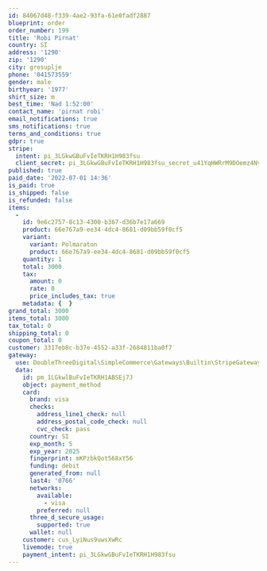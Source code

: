 ```yaml
---
id: 84067d48-f339-4ae2-93fa-61e0fadf2887
blueprint: order
order_number: 199
title: 'Robi Pirnat'
country: SI
address: '1290'
zip: '1290'
city: grosuplje
phone: '041573559'
gender: male
birthyear: '1977'
shirt_size: m
best_time: 'Nad 1:52:00'
contact_name: 'pirnat robi'
email_notifications: true
sms_notifications: true
terms_and_conditions: true
gdpr: true
stripe:
  intent: pi_3LGkwGBuFvIeTKRH1H983fsu
  client_secret: pi_3LGkwGBuFvIeTKRH1H983fsu_secret_u41YqHWRrM9DOemz4Nvo7FVEX
published: true
paid_date: '2022-07-01 14:36'
is_paid: true
is_shipped: false
is_refunded: false
items:
  -
    id: 9e6c2757-8c13-4300-b367-d36b7e17a669
    product: 66e767a9-ee34-4dc4-8681-d09bb59f0cf5
    variant:
      variant: Polmaraton
      product: 66e767a9-ee34-4dc4-8681-d09bb59f0cf5
    quantity: 1
    total: 3000
    tax:
      amount: 0
      rate: 0
      price_includes_tax: true
    metadata: {  }
grand_total: 3000
items_total: 3000
tax_total: 0
shipping_total: 0
coupon_total: 0
customer: 3317eb8c-b37e-4552-a33f-2684811ba0f7
gateway:
  use: DoubleThreeDigital\SimpleCommerce\Gateways\Builtin\StripeGateway
  data:
    id: pm_1LGkwlBuFvIeTKRH1ABSEj7J
    object: payment_method
    card:
      brand: visa
      checks:
        address_line1_check: null
        address_postal_code_check: null
        cvc_check: pass
      country: SI
      exp_month: 5
      exp_year: 2025
      fingerprint: mKPzbkQot568xY56
      funding: debit
      generated_from: null
      last4: '0766'
      networks:
        available:
          - visa
        preferred: null
      three_d_secure_usage:
        supported: true
      wallet: null
    customer: cus_LyiNus9uwsXwRc
    livemode: true
    payment_intent: pi_3LGkwGBuFvIeTKRH1H983fsu
---
```


